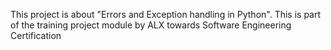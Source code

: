 This project is about "Errors and Exception handling in Python". This is part of the training project module by ALX towards Software Engineering Certification 
